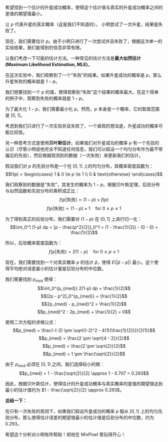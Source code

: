 希望找到一个估计的升星成功概率，使得这个估计值与真实的升星成功概率之间的差值的期望值最小。

让 $p$ 代表升星的真实概率（这是我们不知道的）。
小明尝试了一次升星，结果是失败了。

现在，我们需要估计 $p$。由于小明只进行了一次尝试并且失败了，根据这次单一的实验结果，我们能得到的信息非常有限。

让我们考虑一下可能的估计方法。一种常见的估计方法是**最大似然估计 (Maximum Likelihood Estimation, MLE)**。

在这次实验中，我们观察到了一个“失败”的结果。如果升星成功的概率是 $p$，那么升星失败的概率就是 $1-p$。

我们想要找到一个 $p$ 的值，使得观察到“失败”这个结果的概率最大。在这个简单的例子中，观察到失败的概率就是 $1-p$。

为了最大化 $1-p$，我们需要最小化 $p$。然而，$p$ 本身是一个概率，它的取值范围是 $[0, 1]$。

考虑到我们只进行了一次实验并且失败了，一个直观的想法是，升星成功的概率可能比较低。

另一种思考方式是使用**贝叶斯估计**。如果我们对升星成功的概率 $p$ 有一个先验的认识（尽管小明说他完全不知道任何信息，我们可以假设一个均匀分布作为最不带偏见的先验），然后根据观测到的数据（一次失败）来更新我们的估计。

假设我们对 $p$ 的先验分布是一个在 $[0, 1]$ 上的均匀分布，其概率密度函数为：
$$f(p) = \begin{cases} 1 & 0 \le p \le 1 \\ 0 & \text{otherwise} \end{cases}$$

我们观察到的数据是“失败”，其发生的概率为 $1-p$。根据贝叶斯定理，后验分布与似然函数和先验分布的乘积成正比：
$$f(p | \text{失败}) \propto (1-p) \times f(p)$$
$$f(p | \text{失败}) \propto (1-p) \times 1 \quad \text{for } 0 \le p \le 1$$

为了得到真正的后验分布，我们需要对 $(1-p)$ 在 $[0, 1]$ 上进行归一化：
$$\int_0^1 (1-p) dp = [p - \frac{p^2}{2}]_0^1 = (1 - \frac{1}{2}) - (0 - 0) = \frac{1}{2}$$

所以，后验概率密度函数为：
$$f(p | \text{失败}) = 2(1-p) \quad \text{for } 0 \le p \le 1$$

现在，我们需要找到一个对真实概率 $p$ 的估计 $\hat{p}$，使得 $E(|\hat{p} - p|)$ 最小。这个使得平均绝对误差最小的估计量是后验分布的中位数。

我们需要找到 $p_{med}$ 使得：
$$\int_0^{p_{med}} 2(1-p) dp = \frac{1}{2}$$
$$[2p - p^2]_0^{p_{med}} = \frac{1}{2}$$
$$2p_{med} - p_{med}^2 = \frac{1}{2}$$
$$p_{med}^2 - 2p_{med} + \frac{1}{2} = 0$$

使用二次方程的求根公式：
$$p_{med} = \frac{-(-2) \pm \sqrt{(-2)^2 - 4(1)(\frac{1}{2})}}{2(1)}$$
$$p_{med} = \frac{2 \pm \sqrt{4 - 2}}{2}$$
$$p_{med} = \frac{2 \pm \sqrt{2}}{2}$$
$$p_{med} = 1 \pm \frac{\sqrt{2}}{2}$$

由于 $p_{med}$ 必须在 $[0, 1]$ 之间，我们选择较小的根：
$$p_{med} = 1 - \frac{\sqrt{2}}{2} \approx 1 - 0.707 = 0.293$$

因此，根据贝叶斯估计，使得估计的升星成功概率与真实概率的差值的期望值达到最小的估计值约为 $1 - \frac{\sqrt{2}}{2} \approx 0.293$。

**总结一下：**

在只有一次失败的观测下，如果我们假设升星成功的概率 $p$ 服从 $[0, 1]$ 上的均匀先验分布，那么使得估计误差的期望值最小的估计值是后验分布的中位数，约为 $0.293$。

希望这个分析对小明有所帮助！祝他在 MixPixel 里玩得开心！